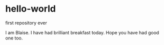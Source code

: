 # hello-world
first repository ever

I am Blaise. I have had brilliant breakfast today.
Hope you have had good one too.
